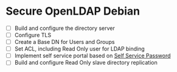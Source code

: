 # Secure OpenLDAP Debian
- [ ] Build and configure the directory server
- [ ] Configure TLS
- [ ] Create a Base DN for Users and Groups
- [ ] Set ACL, including Read Only user for LDAP binding
- [ ] Implement self service portal based on [Self Service Password](https://ltb-project.org/documentation/self-service-password)
- [ ] Build and configure Read Only slave directory replication
